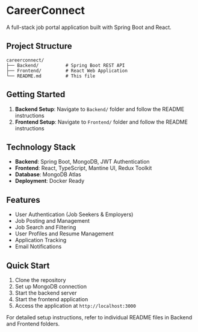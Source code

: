 # CareerConnect

A full-stack job portal application built with Spring Boot and React.

## Project Structure

```
careerconnect/
├── Backend/          # Spring Boot REST API
├── Frontend/         # React Web Application
└── README.md         # This file
```

## Getting Started

1. **Backend Setup**: Navigate to `Backend/` folder and follow the README instructions
2. **Frontend Setup**: Navigate to `Frontend/` folder and follow the README instructions

## Technology Stack

- **Backend**: Spring Boot, MongoDB, JWT Authentication
- **Frontend**: React, TypeScript, Mantine UI, Redux Toolkit
- **Database**: MongoDB Atlas
- **Deployment**: Docker Ready

## Features

- User Authentication (Job Seekers & Employers)
- Job Posting and Management
- Job Search and Filtering
- User Profiles and Resume Management
- Application Tracking
- Email Notifications

## Quick Start

1. Clone the repository
2. Set up MongoDB connection
3. Start the backend server
4. Start the frontend application
5. Access the application at `http://localhost:3000`

For detailed setup instructions, refer to individual README files in Backend and Frontend folders.